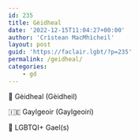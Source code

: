 ```yaml
---
id: 235
title: Gèidheal
date: '2022-12-15T11:04:27+00:00'
author: 'Crìstean MacMhìcheil'
layout: post
guid: 'https://faclair.lgbt/?p=235'
permalink: /geidheal/
categories:
    - gd
---
```


&#x1f3f4;&#xe0067;&#xe0062;&#xe0073;&#xe0063;&#xe0074;&#xe007f; Gèidheal (Gèidheil)

&#x1f1ee;&#x1f1ea; Gaylgeoir (Gaylgeoirí)

&#x1f3f4;&#xe0067;&#xe0062;&#xe0065;&#xe006e;&#xe0067;&#xe007f; LGBTQI+ Gael(s)
